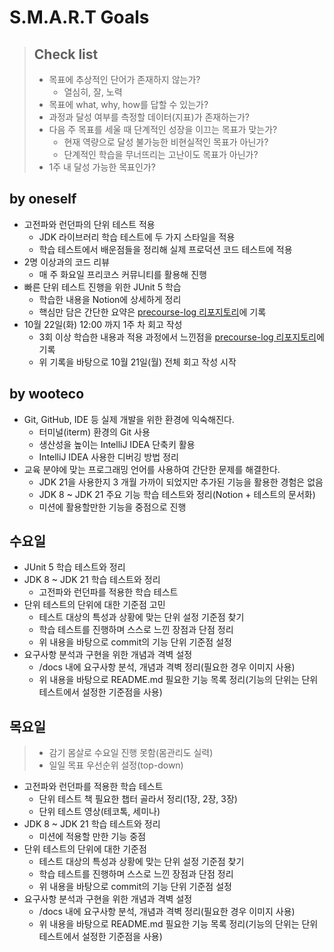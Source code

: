 # S.M.A.R.T Goals
> ## Check list
> - 목표에 추상적인 단어가 존재하지 않는가?
>   - 열심히, 잘, 노력
> - 목표에 what, why, how를 답할 수 있는가?
> - 과정과 달성 여부를 측정할 데이터(지표)가 존재하는가?
> - 다음 주 목표를 세울 때 단계적인 성장을 이끄는 목표가 맞는가?
>   - 현재 역량으로 달성 불가능한 비현실적인 목표가 아닌가?
>   - 단계적인 학습을 무너뜨리는 고난이도 목표가 아닌가?
> - 1주 내 달성 가능한 목표인가?

## by oneself
- 고전파와 런던파의 단위 테스트 적용
  - JDK 라이브러리 학습 테스트에 두 가지 스타일을 적용
  - 학습 테스트에서 배운점들을 정리해 실제 프로덕션 코드 테스트에 적용 
- 2명 이상과의 코드 리뷰
  - 매 주 화요일 프리코스 커뮤니티를 활용해 진행
- 빠른 단위 테스트 진행을 위한 JUnit 5 학습
  - 학습한 내용을 Notion에 상세하게 정리
  - 핵심만 담은 간단한 요약은 [precourse-log 리포지토리](https://github.com/ykmxxi/precourse-log)에 기록
- 10월 22일(화) 12:00 까지 1주 차 회고 작성
  - 3회 이상 학습한 내용과 적용 과정에서 느낀점을 [precourse-log 리포지토리](https://github.com/ykmxxi/precourse-log)에 기록
  - 위 기록을 바탕으로 10월 21일(월) 전체 회고 작성 시작 

## by wooteco
- Git, GitHub, IDE 등 실제 개발을 위한 환경에 익숙해진다.
  - 터미널(iterm) 환경의 Git 사용
  - 생산성을 높이는 IntelliJ IDEA 단축키 활용
  - IntelliJ IDEA 사용한 디버깅 방법 정리
- 교육 분야에 맞는 프로그래밍 언어를 사용하여 간단한 문제를 해결한다.
  - JDK 21을 사용한지 3 개월 가까이 되었지만 추가된 기능을 활용한 경험은 없음
  - JDK 8 ~ JDK 21 주요 기능 학습 테스트와 정리(Notion + 테스트의 문서화)
  - 미션에 활용할만한 기능을 중점으로 진행 

## 수요일
- JUnit 5 학습 테스트와 정리
- JDK 8 ~ JDK 21 학습 테스트와 정리 
    - 고전파와 런던파를 적용한 학습 테스트
- 단위 테스트의 단위에 대한 기준점 고민
  - 테스트 대상의 특성과 상황에 맞는 단위 설정 기준점 찾기 
  - 학습 테스트를 진행하며 스스로 느낀 장점과 단점 정리
  - 위 내용을 바탕으로 commit의 기능 단위 기준점 설정
- 요구사항 분석과 구현을 위한 개념과 격벽 설정 
  - /docs 내에 요구사항 분석, 개념과 격벽 정리(필요한 경우 이미지 사용)
  - 위 내용을 바탕으로 README.md 필요한 기능 목록 정리(기능의 단위는 단위 테스트에서 설정한 기준점을 사용)

## 목요일
> - 감기 몸살로 수요일 진행 못함(몸관리도 실력)
> - 일일 목표 우선순위 설정(top-down)
- 고전파와 런던파를 적용한 학습 테스트
  - 단위 테스트 책 필요한 챕터 골라서 정리(1장, 2장, 3장)
  - 단위 테스트 영상(테코톡, 세미나)
- JDK 8 ~ JDK 21 학습 테스트와 정리
  - 미션에 적용할 만한 기능 중점
- 단위 테스트의 단위에 대한 기준점
  - 테스트 대상의 특성과 상황에 맞는 단위 설정 기준점 찾기
  - 학습 테스트를 진행하며 스스로 느낀 장점과 단점 정리
  - 위 내용을 바탕으로 commit의 기능 단위 기준점 설정
- 요구사항 분석과 구현을 위한 개념과 격벽 설정
  - /docs 내에 요구사항 분석, 개념과 격벽 정리(필요한 경우 이미지 사용)
  - 위 내용을 바탕으로 README.md 필요한 기능 목록 정리(기능의 단위는 단위 테스트에서 설정한 기준점을 사용)
